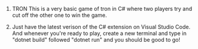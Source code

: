 1. TRON
This is a very basic game of tron in C# where two players try and cut off the other one to win the game. 

2. Just have the latest verison of the C# extension on Visual Studio Code. And whenever you're ready to play, create a new terminal and type in "dotnet build" followed
"dotnet run" and you should be good to go! 
